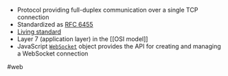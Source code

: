 - Protocol providing full-duplex communication over a single TCP connection
- Standardized as [RFC 6455](https://datatracker.ietf.org/doc/html/rfc6455)
- [ Living standard](https://websockets.spec.whatwg.org/)
- Layer 7 (application layer) in the [[OSI model]]
- JavaScript [`WebSocket`](https://developer.mozilla.org/en-US/docs/Web/API/WebSocket) object provides the API for creating and managing a WebSocket connection

#web